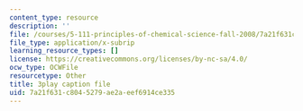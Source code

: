 ```yaml
---
content_type: resource
description: ''
file: /courses/5-111-principles-of-chemical-science-fall-2008/7a21f631c8045279ae2aeef6914ce335_MUUl2yd3C9s.vtt
file_type: application/x-subrip
learning_resource_types: []
license: https://creativecommons.org/licenses/by-nc-sa/4.0/
ocw_type: OCWFile
resourcetype: Other
title: 3play caption file
uid: 7a21f631-c804-5279-ae2a-eef6914ce335
---
```

